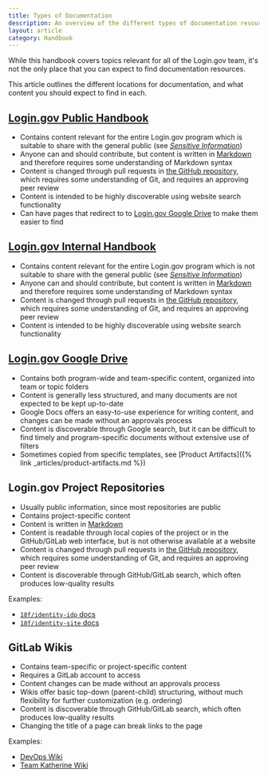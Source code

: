 ```yaml
---
title: Types of Documentation
description: An overview of the different types of documentation resources and where to find them
layout: article
category: Handbook
---
```


While this handbook covers topics relevant for all of the Login.gov team, it's not the only place
that you can expect to find documentation resources.

This article outlines the different locations for documentation, and what content you should expect
to find in each.

## [Login.gov Public Handbook](https://handbook.login.gov/)

- Contains content relevant for the entire Login.gov program which is suitable to share with the
  general public (see [_Sensitive Information_](https://handbook.login.gov/articles/contributing.html#sensitive-information))
- Anyone can and should contribute, but content is written in [Markdown](https://en.wikipedia.org/wiki/Markdown)
  and therefore requires some understanding of Markdown syntax
- Content is changed through pull requests in [the GitHub repository](https://github.com/GSA-TTS/identity-handbook),
  which requires some understanding of Git, and requires an approving peer review
- Content is intended to be highly discoverable using website search functionality
- Can have pages that redirect to to [Login.gov Google Drive](#logingov-google-drive) to make them
  easier to find

## [Login.gov Internal Handbook](https://lg-public.pages.production.gitlab.login.gov/identity-internal-handbook/)

- Contains content relevant for the entire Login.gov program which is not suitable to share with the
  general public (see [_Sensitive Information_](https://handbook.login.gov/articles/contributing.html#sensitive-information))
- Anyone can and should contribute, but content is written in [Markdown](https://en.wikipedia.org/wiki/Markdown)
  and therefore requires some understanding of Markdown syntax
- Content is changed through pull requests in [the GitHub repository](https://github.com/GSA-TTS/identity-handbook),
  which requires some understanding of Git, and requires an approving peer review
- Content is intended to be highly discoverable using website search functionality

## [Login.gov Google Drive](https://drive.google.com/drive/folders/0AJJ3eelM4E-NUk9PVA)

- Contains both program-wide and team-specific content, organized into team or topic folders
- Content is generally less structured, and many documents are not expected to be kept up-to-date
- Google Docs offers an easy-to-use experience for writing content, and changes can be made without
  an approvals process
- Content is discoverable through Google search, but it can be difficult to find timely and
  program-specific documents without extensive use of filters
- Sometimes copied from specific templates, see [Product Artifacts]({% link _articles/product-artifacts.md %})

## Login.gov Project Repositories

- Usually public information, since most repositories are public
- Contains project-specific content
- Content is written in [Markdown](https://en.wikipedia.org/wiki/Markdown)
- Content is readable through local copies of the project or in the GitHub/GitLab web interface, but
  is not otherwise available at a website
- Content is changed through pull requests in [the GitHub repository](https://github.com/GSA-TTS/identity-handbook),
  which requires some understanding of Git, and requires an approving peer review
- Content is discoverable through GitHub/GitLab search, which often produces low-quality results

Examples:

- [`18f/identity-idp` docs](https://github.com/18F/identity-idp/tree/main/docs)
- [`18f/identity-site` docs](https://github.com/GSA-TTS/identity-site/tree/main/docs)

## GitLab Wikis

- Contains team-specific or project-specific content
- Requires a GitLab account to access
- Content changes can be made without an approvals process
- Wikis offer basic top-down (parent-child) structuring, without much flexibility for further
  customization (e.g. ordering)
- Content is discoverable through GitHub/GitLab search, which often produces low-quality results
- Changing the title of a page can break links to the page

Examples:

- [DevOps Wiki](https://gitlab.login.gov/lg/identity-devops/-/wikis/home)
- [Team Katherine Wiki](https://gitlab.login.gov/groups/lg-teams/katherine/-/wikis/home)
